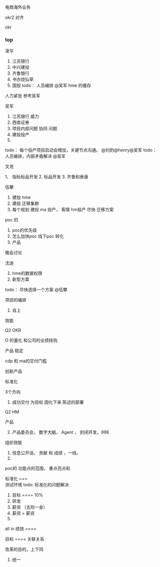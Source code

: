 电商海外业务

okr2  对齐

okr


### top

凌华

1.  江苏银行 
2.  中兴建投
3.  齐鲁银行
4.  书亦烧仙草
5.  国投
todo： 人员编排  @吴军
hme 的缓存 


人力紧张  参考吴军


吴军

1. 江苏银行 威力  
2. 西南证券 
3. 项目内部问题 协同 问题
4. 建投投产
5.  

todo： 每个投产项目启动会增加，关键节点沟通。 @刘豹@henry@吴军
todo： 人员编排，内部矛盾解决  @吴军

文尧

1、 指标标品开发
2. 标品开发
3. 齐鲁和泰康


伍攀

1. 建投 hme 
2. 建投 迁移集群
3. 每个规划
建投
ma 投产， 客情
hm投产 尽快
迁移方案






poc 的
1.  poc的优先级
2.  怎么加快poc 线下poc 转化
3. 产品

晚会讨论

沈迪

1. hme的数据权限
2. 新型方案

todo： 尽快选择一个方案 @伍攀


项目的编排
1. 自上

效能





Q2 OKR

O 的量化 和公司的业绩挂钩

产品 稳定

cdp 和 ma的交付门槛 

创新产品  


标准化 



3个方向

1. 成功交付  为目标  固化下来  陈述的部署

Q2 HM 

产品

2. 产品委员会， 数字大脑， Agent ， 封闭开发，996



组织效能

1. 信息公开话， 贡献 和 成绩 ，一线，
2. 



poc的   功能点的范围， 重点亮点和


标准化  ===  
测试环境
todo: 标准化的问题解决




1.  目标 ====   10%
2.  研发
3.  薪资 （五险一金）
4.  薪资 = 薪资 
5.  



all in  绩效  ==== 

目标 ====  关联关系

改革的目的，上下同

1.  统一